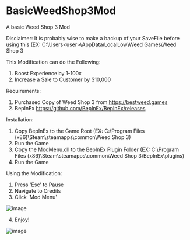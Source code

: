 # BasicWeedShop3Mod
A basic Weed Shop 3 Mod

Disclaimer: It is probably wise to make a backup of your SaveFile before using this (EX: C:\Users\<user>\AppData\LocalLow\Weed Games\Weed Shop 3

This Modification can do the Following:
1) Boost Experience by 1-100x 
2) Increase a Sale to Customer by $10,000

Requirements:
1) Purchased Copy of Weed Shop 3 from https://bestweed.games
2) BepInEx https://github.com/BepInEx/BepInEx/releases

Installation:
1) Copy BepInEx to the Game Root (EX: C:\Program Files (x86)\Steam\steamapps\common\Weed Shop 3)
2) Run the Game 
3) Copy the ModMenu.dll to the BepInEx Plugin Folder (EX: C:\Program Files (x86)\Steam\steamapps\common\Weed Shop 3\BepInEx\plugins)
4) Run the Game

Using the Modification:
1) Press 'Esc' to Pause
2) Navigate to Credits
3) Click 'Mod Menu' 


![image](https://user-images.githubusercontent.com/96957069/172212601-4c6bac92-04a6-4644-99f5-16e8c76a1cbe.png)


4) Enjoy! 

![image](https://user-images.githubusercontent.com/96957069/172212738-de43a33b-f9c5-49f2-a496-914e27b88ae5.png)


